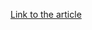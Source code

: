 [Link to the article](https://mcafee.com/blogs/other-blogs/mcafee-labs/lazarus-resurfaces-targets-global-banks-bitcoin-users/)
